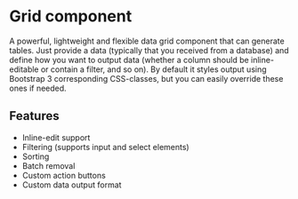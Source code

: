 # Grid component

A powerful, lightweight and flexible data grid component that can generate tables. Just provide a data (typically that you received from a database) and define how you want to output data (whether a column should be inline-editable or contain a filter, and so on). By default it styles output using Bootstrap 3 corresponding CSS-classes, but you can easily override these ones if needed. 

## Features

 - Inline-edit support
 - Filtering (supports input and select elements)
 - Sorting
 - Batch removal
 - Custom action buttons
 - Custom data output format